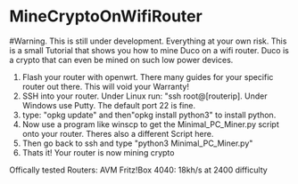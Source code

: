 # MineCryptoOnWifiRouter
 
#Warning. This is still under development. Everything at your own risk.
This is a small Tutorial that shows you how to mine Duco on a wifi router. Duco is a crypto that can even be mined on such low power devices.

1. Flash your router with openwrt. There many guides for your specific router out there. This will void your Warranty!
2. SSH into your router. Under Linux run: "ssh root@[routerip]. Under Windows use Putty. The default port 22 is fine.
3. type: "opkg update" and then"opkg install python3" to install python.
4. Now use a program like winscp to get the Minimal_PC_Miner.py script onto your router. Theres also a different Script here.
5. Then go back to ssh and type "python3 Minimal_PC_Miner.py"
6. Thats it! Your router is now mining crypto

Offically tested Routers:
AVM Fritz!Box 4040: 18kh/s at 2400 difficulty
